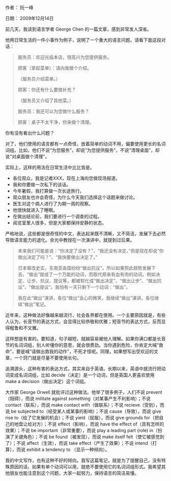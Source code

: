 作者： 阮一峰

日期： 2009年12月14日

前几天，我读到语言学者 George Chen 的一篇文章，感到非常发人深省。

他用日常生活的一件小事作为例子，说明了一个重大的语言问题。请看下面这段对话：

>服务员：欢迎光临本店，很高兴为您提供服务。
>
>顾客（拿起菜单）：请向我做个介绍。
>
>（服务员介绍菜单。）
>
>顾客：你还有什么要做补充？
>
>（服务员又介绍了其他菜。）
>
>服务员：我还可以为您做什么服务？
>
>顾客：桌子不太干净，你来做个清理。

你有没有看出什么问题？

对了，他们使用的语言都有一点奇怪，放着简单的动词不用，偏要使用更长的名词词组。比如，他们不说“为您服务”，却说“为您提供服务”，不说“清理桌面”，却说“对桌面做个清理”。

实际上，这样的用法在日常生活中比比皆是。

- 各位观众，我是记者XXX，现在上海向您做现场报道。
- 我和你要做一次私下的谈话。
- 今年暑假，我打算做一次长途旅行。
- 观众朋友也许会奇怪，为什么今天我们选择这个话题来做讨论。
- 医生对这个病人进行了为期一周的观察。
- 他很快就进入了睡眠。
- 在做出结论前，我们要进行一个调查的过程。
- 阅览室里人很多，但是大家都保持安静的状态。

严格地说，这些都是很奇怪的中文，表达起来既不清晰，又不简洁，发展下去必然导致语言能力的退化。余光中教授在一次演讲中，就提到过后果。

>本来我们可能是说：“你决定了没有？”、“我还没有决定。”但是现在却说“你做出决定了吗？”、“我快要做出决定了。”
>
>日本窜改史实，东南亚各国纷纷“做出抗议”。所以如果照此趋势发展下去，“做出”就成了一个万能的动词，而取代原来有血有肉的动词。例如决定、让步、抗议、提议等，都被软化成“做出决定”、“做出让步”、“做出抗议”、“做出提议”。我怕有一天只剩下一个动词：“做出”。
>
>我在此“做出”演讲，各位“做出”会心的微笑，我继续“做出”演讲，各位继续“做出”笔记。

近年来，这种做法好像越来越流行，社会各界都在使用。一个主要原因就是，有些人认为，长音节的表达方式，会显得比较恭敬和优雅；短音节的表达方式，反而显得粗鲁和不文雅。

这样想是有害的。要知道，句子越短，就越容易被他人理解。如果你满口都是长音节的名词词组，别人听懂你的意思，就会很费劲。当你遇到危险，你肯定大喊“救命”，要是喊“请做出救我的动作”，不死才怪呢。同理，如果想写出受欢迎的文章，一个窍门就是尽量不要使用长句。

追溯源头，这种有害的表达方式，其实来自于英语。长期以来，英语中就流行把动词变成名词词组，比如 decide（决定）是一个动词，但是英国人更喜欢使用 make a decision（做出决定）这个词组。

大作家 George Orwell 就批评过这种做法。他举了很多例子，人们不说 prevent（阻碍），而说 militate against something（对某事产生不利影响）；不说 contact（联系），而说 make contact with（做联系）；不说 recieve（受到），而说 be subjected to（经受某人或某事的影响）；不说 cause（导致），而说 give rise to（给了它发展的机会）；不说 yield（屈服），而说 give grounds for（把自己的地盘让给对方）；不说 effect（影响），而说 have the effect of（具有怎样的效果）；不说 be important（非常重要），而说 play a leading part (role) in（扮演了关键角色）；不说 be found（被发现），而说 make itself felt（使它被感觉到了）；不说 affect（生效），而说 take effect（产生了效果）；不说 intend（打算），而说 exhibit a tendency to （显示一种倾向）。

我的中文写作，也有这种不好的倾向。我写这篇笔记，就是为了提醒自己，没有特殊原因的话，如果有单个动词可以用，就绝不要使用它的名词词组形式。我希望其他朋友也能注意到这个问题，大家一起努力，保持语言的简洁易懂。